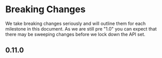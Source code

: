 
# Breaking Changes

We take breaking changes seriously and will outline them for each milestone in this document. As we are still pre "1.0" you can expect that there may be sweeping changes before we lock down the API set. 

## 0.11.0
